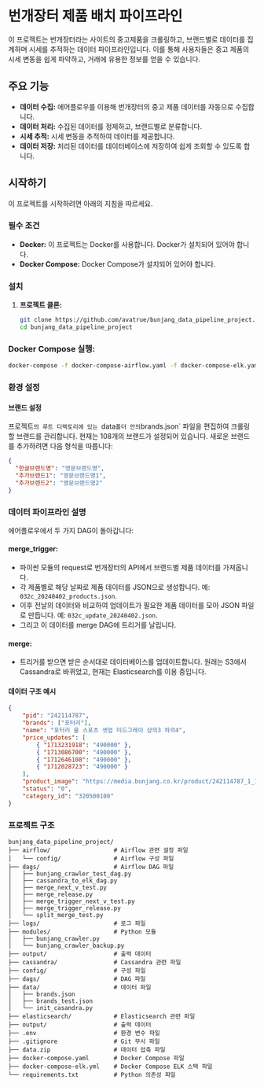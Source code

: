 # 번개장터 제품 배치 파이프라인

이 프로젝트는 번개장터라는 사이트의 중고제품을 크롤링하고, 브랜드별로 데이터를 집계하며 시세를 추적하는 데이터 파이프라인입니다. 이를 통해 사용자들은 중고 제품의 시세 변동을 쉽게 파악하고, 거래에 유용한 정보를 얻을 수 있습니다.

## 주요 기능

- **데이터 수집:** 에어플로우를 이용해 번개장터의 중고 제품 데이터를 자동으로 수집합니다.
- **데이터 처리:** 수집된 데이터를 정제하고, 브랜드별로 분류합니다.
- **시세 추적:** 시세 변동을 추적하여 데이터를 제공합니다.
- **데이터 저장:** 처리된 데이터를 데이터베이스에 저장하여 쉽게 조회할 수 있도록 합니다.

## 시작하기

이 프로젝트를 시작하려면 아래의 지침을 따르세요.

### 필수 조건

- **Docker:** 이 프로젝트는 Docker를 사용합니다. Docker가 설치되어 있어야 합니다.
- **Docker Compose:** Docker Compose가 설치되어 있어야 합니다.

### 설치

1. **프로젝트 클론:**
   ```bash
   git clone https://github.com/avatrue/bunjang_data_pipeline_project.git
   cd bunjang_data_pipeline_project

### Docker Compose 실행:
```bash
docker-compose -f docker-compose-airflow.yaml -f docker-compose-elk.yaml -f docker-compose-hadoop.yaml up
```

### 환경 설정

#### 브랜드 설정
프로젝트`의 루트 디렉토리에 있는 `data` 폴더 안의 `brands.json` 파일을 편집하여 크롤링할 브랜드를 관리합니다. 현재는 108개의 브랜드가 설정되어 있습니다. 새로운 브랜드를 추가하려면 다음 형식을 따릅니다:

```json
{
  "한글브랜드명": "영문브랜드명",
  "추가브랜드1": "영문브랜드명1",
  "추가브랜드2": "영문브랜드명2"
}
```
### 데이터 파이프라인 설명

에어플로우에서 두 가지 DAG이 돌아갑니다:

#### merge_trigger:

- 파이썬 모듈의 request로 번개장터의 API에서 브랜드별 제품 데이터를 가져옵니다.
- 각 제품별로 해당 날짜로 제품 데이터를 JSON으로 생성합니다. 예: `032c_20240402_products.json`.
- 이후 전날의 데이터와 비교하여 업데이트가 필요한 제품 데이터를 모아 JSON 파일로 만듭니다. 예: `032c_update_20240402.json`.
- 그리고 이 데이터를 merge DAG에 트리거를 날립니다.

#### merge:

- 트리거를 받으면 받은 순서대로 데이터베이스를 업데이트합니다. 원래는 S3에서 Cassandra로 바뀌었고, 현재는 Elasticsearch를 이용 중입니다.

#### 데이터 구조 예시

```json
{
    "pid": "242114787",
    "brands": ["포터리"],
    "name": "포터리 울 스포츠 셋업 미드그레이 상의3 하의4",
    "price_updates": [
        { "1713231918": "490000" },
        { "1713086700": "490000" },
        { "1712646108": "490000" },
        { "1712028723": "490000" }
    ],
    "product_image": "https://media.bunjang.co.kr/product/242114787_1_1709899870_w{res}.jpg",
    "status": "0",
    "category_id": "320500100"
}
```

### 프로젝트 구조

```plaintext
bunjang_data_pipeline_project/
├── airflow/                  # Airflow 관련 설정 파일
│   └── config/               # Airflow 구성 파일
├── dags/                     # Airflow DAG 파일
│   ├── bunjang_crawler_test_dag.py
│   ├── cassandra_to_elk_dag.py
│   ├── merge_next_v_test.py
│   ├── merge_release.py
│   ├── merge_trigger_next_v_test.py
│   ├── merge_trigger_release.py
│   └── split_merge_test.py
├── logs/                     # 로그 파일
├── modules/                  # Python 모듈
│   ├── bunjang_crawler.py
│   └── bunjang_crawler_backup.py
├── output/                   # 출력 데이터
├── cassandra/                # Cassandra 관련 파일
├── config/                   # 구성 파일
├── dags/                     # DAG 파일
├── data/                     # 데이터 파일
│   ├── brands.json
│   ├── brands_test.json
│   └── init_casandra.py
├── elasticsearch/            # Elasticsearch 관련 파일
├── output/                   # 출력 데이터
├── .env                      # 환경 변수 파일
├── .gitignore                # Git 무시 파일
├── data.zip                  # 데이터 압축 파일
├── docker-compose.yaml       # Docker Compose 파일
├── docker-compose-elk.yml    # Docker Compose ELK 스택 파일
└── requirements.txt          # Python 의존성 파일
```



